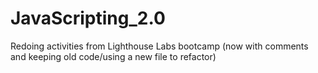 # JavaScripting_2.0

Redoing activities from Lighthouse Labs bootcamp (now with comments and keeping old code/using a new file to refactor)
